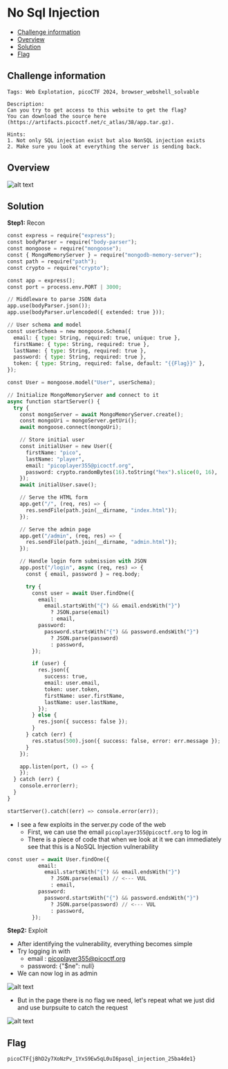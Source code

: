 # No Sql Injection
- [Challenge information](#challenge-information)
- [Overview](#overview)
- [Solution](#solution)
- [Flag](#flag)
## Challenge information
```text
Tags: Web Explotation, picoCTF 2024, browser_webshell_solvable

Description:  
Can you try to get access to this website to get the flag?
You can download the source here (https://artifacts.picoctf.net/c_atlas/38/app.tar.gz).

Hints: 
1. Not only SQL injection exist but also NonSQL injection exists
2. Make sure you look at everything the server is sending back.
```
## Overview
![alt text](/CTF/picoCTF/Static/Images/No_SQL_INJECTION/image1.png)  
## Solution
**Step1:** Recon  
```Python
const express = require("express");
const bodyParser = require("body-parser");
const mongoose = require("mongoose");
const { MongoMemoryServer } = require("mongodb-memory-server");
const path = require("path");
const crypto = require("crypto");

const app = express();
const port = process.env.PORT | 3000;

// Middleware to parse JSON data
app.use(bodyParser.json());
app.use(bodyParser.urlencoded({ extended: true }));

// User schema and model
const userSchema = new mongoose.Schema({
  email: { type: String, required: true, unique: true },
  firstName: { type: String, required: true },
  lastName: { type: String, required: true },
  password: { type: String, required: true },
  token: { type: String, required: false, default: "{{Flag}}" },
});

const User = mongoose.model("User", userSchema);

// Initialize MongoMemoryServer and connect to it
async function startServer() {
  try {
    const mongoServer = await MongoMemoryServer.create();
    const mongoUri = mongoServer.getUri();
    await mongoose.connect(mongoUri);

    // Store initial user
    const initialUser = new User({
      firstName: "pico",
      lastName: "player",
      email: "picoplayer355@picoctf.org",
      password: crypto.randomBytes(16).toString("hex").slice(0, 16),
    });
    await initialUser.save();

    // Serve the HTML form
    app.get("/", (req, res) => {
      res.sendFile(path.join(__dirname, "index.html"));
    });

    // Serve the admin page
    app.get("/admin", (req, res) => {
      res.sendFile(path.join(__dirname, "admin.html"));
    });

    // Handle login form submission with JSON
    app.post("/login", async (req, res) => {
      const { email, password } = req.body;

      try {
        const user = await User.findOne({
          email:
            email.startsWith("{") && email.endsWith("}")
              ? JSON.parse(email)
              : email,
          password:
            password.startsWith("{") && password.endsWith("}")
              ? JSON.parse(password)
              : password,
        });

        if (user) {
          res.json({
            success: true,
            email: user.email,
            token: user.token,
            firstName: user.firstName,
            lastName: user.lastName,
          });
        } else {
          res.json({ success: false });
        }
      } catch (err) {
        res.status(500).json({ success: false, error: err.message });
      }
    });

    app.listen(port, () => {
    });
  } catch (err) {
    console.error(err);
  }
}

startServer().catch((err) => console.error(err));
```
* I see a few exploits in the server.py code of the web  
    * First, we can use the email `picoplayer355@picoctf.org` to log in  
    * There is a piece of code that when we look at it we can immediately see that this is a NoSQL Injection vulnerability  
```Python
const user = await User.findOne({
          email:
            email.startsWith("{") && email.endsWith("}")
              ? JSON.parse(email) // <--- VUL
              : email,
          password:
            password.startsWith("{") && password.endsWith("}")
              ? JSON.parse(password) // <--- VUL
              : password,
        });
```
**Step2:** Exploit  
* After identifying the vulnerability, everything becomes simple  
* Try logging in with  
    * email : picoplayer355@picoctf.org
    * password: {"$ne": null}
* We can now log in as admin  

![alt text](/CTF/picoCTF/Static/Images/No_SQL_INJECTION/image2.png)  
* But in the page there is no flag we need, let's repeat what we just did and use burpsuite to catch the request  

![alt text](/CTF/picoCTF/Static/Images/No_SQL_INJECTION/image3.png)  
## Flag
`picoCTF{jBhD2y7XoNzPv_1YxS9Ew5qL0uI6pasql_injection_25ba4de1}`